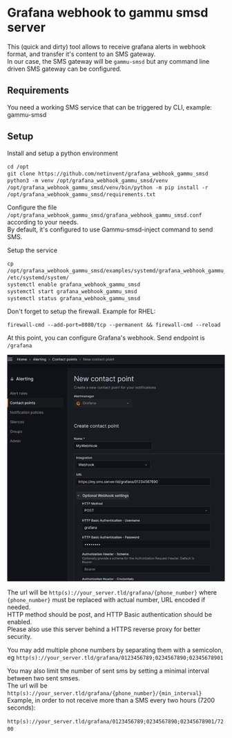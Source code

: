 # Grafana webhook to gammu smsd server

This (quick and dirty) tool allows to receive grafana alerts in webhook format, and transfer it's content to an SMS gateway.  
In our case, the SMS gateway will be `gammu-smsd` but any command line driven SMS gateway can be configured.

## Requirements

You need a working SMS service that can be triggered by CLI, example: gammu-smsd

## Setup

Install and setup a python environment
```
cd /opt
git clone https://github.com/netinvent/grafana_webhook_gammu_smsd
python3 -m venv /opt/grafana_webhook_gammu_smsd/venv
/opt/grafana_webhook_gammu_smsd/venv/bin/python -m pip install -r /opt/grafana_webhook_gammu_smsd/requirements.txt
```

Configure the file `/opt/grafana_webhook_gammu_smsd/grafana_webhook_gammu_smsd.conf` according to your needs.  
By default, it's configured to use Gammu-smsd-inject command to send SMS. 

Setup the service
```
cp /opt/grafana_webhook_gammu_smsd/examples/systemd/grafana_webhook_gammu_smsd.service /etc/systemd/system/
systemctl enable grafana_webhook_gammu_smsd
systemctl start grafana_webhook_gammu_smsd
systemctl status grafana_webhook_gammu_smsd
```

Don't forget to setup the firewall. Example for RHEL:
```
firewall-cmd --add-port=8080/tcp --permanent && firewall-cmd --reload
```

At this point, you can configure Grafana's webhook. Send endpoint is `/grafana` 

![image](img/new_webhook_grafana_9.5.png)

The url will be `http(s)://your_server.tld/grafana/{phone_number}` where `{phone_number}` must be replaced with actual number, URL encoded if needed.  
HTTP method should be post, and HTTP Basic authentication should be enabled.  
Please also use this server behind a HTTPS reverse proxy for better security.

You may add multiple phone numbers by separating them with a semicolon, eg
`http(s)://your_server.tld/grafana/0123456789;0234567890;02345678901`

You may also limit the number of sent sms by setting a minimal interval between two sent smses.  
The url will be `http(s)://your_server.tld/grafana/{phone_number}/{min_interval}`
Example, in order to not receive more than a SMS every two hours (7200 seconds):

`http(s)://your_server.tld/grafana/0123456789;0234567890;02345678901/7200`


